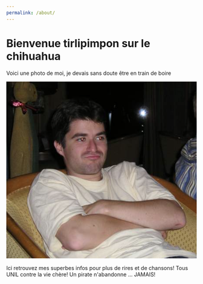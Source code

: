 ```yaml
---
permalink: /about/
---
```




# Bienvenue tirlipimpon sur le chihuahua

Voici une photo de moi, je devais sans doute être en train de boire

![Moi lol](images/moboldi.png)


Ici retrouvez mes superbes infos pour plus de rires et de chansons! Tous UNIL contre la vie chère! Un pirate n'abandonne ... JAMAIS! 

